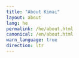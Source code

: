 ```yaml
---
title: "About Kimai"
layout: about
lang: he
permalink: /he/about.html
canonical: /en/about.html
warn_language: true
direction: ltr
---
```

